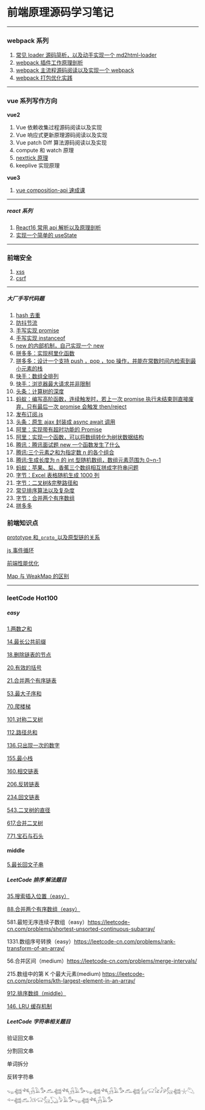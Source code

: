 # 前端原理源码学习笔记

---

### webpack 系列

1. [常见 loader 源码简析，以及动手实现一个 md2html-loader](https://github.com/6fedcom/fe-blog/tree/master/webpack/loader)
2. [webpack 插件工作原理剖析](https://github.com/6fedcom/fe-blog/tree/master/webpack/plugin)
3. [webpack 主流程源码阅读以及实现一个 webpack](https://github.com/6fedcom/fe-blog/tree/master/webpack/webpack)
4. [webpack 打包优化实践](https://github.com/6fedcom/fe-blog/tree/master/webpack/webpack%E6%80%A7%E8%83%BD%E4%BC%98%E5%8C%96)

---

### vue 系列写作方向

**vue2**

1. Vue 依赖收集过程源码阅读以及实现
2. Vue 响应式更新原理源码阅读以及实现
3. Vue patch Diff 算法源码阅读以及实现
4. compute 和 watch 原理
5. [nexttick 原理](https://juejin.cn/post/6844903911673823246)
6. keeplive 实现原理

**vue3**

1. [vue composition-api 速成课](https://github.com/6fedcom/fe-blog/tree/master/vue/@vue/composition-api.md)

---

##### react 系列

1. [React16 常用 api 解析以及原理剖析](https://github.com/6fedcom/fe-blog/tree/master/react/React16-commonly-used-API-analysis)
2. [实现一个简单的 useState](https://github.com/6fedcom/fe-blog/tree/master/react/实现一个简单的react-hook里面的useState)

---

### 前端安全

1. [xss](https://github.com/6fedcom/fe-blog/blob/master/前端安全/xss/readme.md)
2. [csrf](https://github.com/6fedcom/fe-blog/tree/master/前端安全/csrf/readme.md)

---

##### 大厂手写代码题

1. [hash 去重](https://github.com/6fedcom/fe-blog/blob/master/handwrittenCode/hash%E5%8E%BB%E9%87%8D.js)
2. [防抖节流](https://github.com/6fedcom/fe-blog/blob/master/handwrittenCode/%E9%98%B2%E6%8A%96%E8%8A%82%E6%B5%81.js)
3. [手写实现 promise](https://github.com/6fedcom/fe-blog/blob/master/handwrittenCode/Promise.js)
4. [手写实现 instanceof](https://github.com/6fedcom/fe-blog/blob/master/handwrittenCode/instanceof.js)
5. [new 的内部机制，自己实现一个 new](https://github.com/6fedcom/fe-blog/blob/master/handwrittenCode/实现new.js)
6. [拼多多：实现柯里化函数](https://github.com/6fedcom/fe-blog/blob/master/handwrittenCode/currying.js)
7. [拼多多：设计一个支持 push ，pop ，top 操作，并能在常数时间内检索到最小元素的栈](https://github.com/6fedcom/fe-blog/blob/master/leetcode/155.最小栈.md)
8. [快手：数组全排列](https://github.com/6fedcom/fe-blog/blob/master/handwrittenCode/数组全排列.js)
9. [快手：浏览器最大请求并非限制](https://github.com/6fedcom/fe-blog/blob/master/handwrittenCode/浏览器最大请求并非限制.js)
10. [头条：计算树的深度](https://github.com/6fedcom/fe-blog/blob/master/handwrittenCode/计算树的深度.js)
11. [蚂蚁：编写高阶函数，连续触发时，若上一次 promise 执行未结束则直接废弃，只有最后一次 promise 会触发 then/reject](https://github.com/6fedcom/fe-blog/blob/master/handwrittenCode/lastPromise.js)
12. [发布订阅.js](https://github.com/6fedcom/fe-blog/blob/master/handwrittenCode/发布订阅.js)
13. [头条：原生 ajax 封装成 async await 调用](https://github.com/6fedcom/fe-blog/blob/master/handwrittenCode/原生ajax封装成async-await调用.js)
14. [阿里：实现带有超时功能的 Promise](实现带有超时功能的Promise.js)
15. [阿里：实现一个函数，可以将数组转化为树状数据结构](https://github.com/6fedcom/fe-blog/blob/master/handwrittenCode/实现一个函数，可以将数组转化为树状数据结构.js)
16. [腾讯：腾讯面试题 new 一个函数发生了什么](https://github.com/6fedcom/fe-blog/blob/master/handwrittenCode/腾讯面试题new一个函数发生了什么.js)
17. [腾讯:三个元素之和为指定数 n 的各个组合](https://github.com/6fedcom/fe-blog/blob/master/handwrittenCode/腾讯面试题:三个元素之和为指定数n的各个组合.js)
18. [腾讯:生成长度为 n 的 int 型随机数组，数组元素范围为 0~n-1](https://github.com/6fedcom/fe-blog/blob/master/handwrittenCode/腾讯面试题3.js)
19. [蚂蚁：苹果、梨、香蕉三个数组相互拼成字符串问题](https://github.com/6fedcom/fe-blog/blob/master/handwrittenCode/苹果、梨、香蕉三个数组相互拼成字符串.js)
20. [字节：Excel 表格随机生成 1000 列](https://github.com/6fedcom/fe-blog/blob/master/handwrittenCode/字节面试题Excel表格随机生成1000列.md)
21. [字节：二叉树&完整路径和](https://github.com/6fedcom/fe-blog/blob/master/leetcode/112.路径总和.md)
22. [常见排序算法以及复杂度](https://github.com/6fedcom/fe-blog/blob/master/handwrittenCode/常见排序算法以及复杂度.md)
23. [字节：合并两个有序数组](https://github.com/6fedcom/fe-blog/blob/master/handwrittenCode/字节面试题：合并两个有序数组.md)
24. [拼多多](合并线段)

### 前端知识点

[prototype 和`_proto_`以及原型链的关系](https://github.com/6fedcom/fe-blog/blob/master/前端知识点/prototype和_proto_以及原型链的关系.md)

[js 事件循环]()

[前端性能优化](https://github.com/6fedcom/fe-blog/blob/master/前端知识点/前端性能优化.md)

[Map 与 WeakMap 的区别](https://github.com/6fedcom/fe-blog/blob/master/前端知识点/Map与WeakMap的区别.md)

---

### leetCode Hot100

##### easy

[1.两数之和](https://github.com/6fedcom/fe-blog/blob/master/leetcode/1.两数之和.md)

[14.最长公共前缀](https://github.com/6fedcom/fe-blog/blob/master/leetcode/14.最长公共前缀.md)

[18.删除链表的节点](https://github.com/6fedcom/fe-blog/blob/master/leetcode/18.删除链表的节点.md)

[20.有效的括号](https://github.com/6fedcom/fe-blog/blob/master/leetcode/20.有效的括号.md)

[21.合并两个有序链表](https://github.com/6fedcom/fe-blog/blob/master/leetcode/21.合并两个有序链表.md)

[53.最大子序和](https://github.com/6fedcom/fe-blog/blob/master/leetcode/53.最大子序和.md)

[70.爬楼梯](https://github.com/6fedcom/fe-blog/blob/master/leetcode/70.爬楼梯.md)

[101.对称二叉树](https://github.com/6fedcom/fe-blog/blob/master/leetcode/101.对称二叉树.md)

[112.路径总和](https://github.com/6fedcom/fe-blog/blob/master/leetcode/112.路径总和.md)

[136.只出现一次的数字](https://github.com/6fedcom/fe-blog/blob/master/leetcode/136.只出现一次的数字.md)

[155.最小栈](https://github.com/6fedcom/fe-blog/blob/master/leetcode/155.最小栈.md)

[160.相交链表](https://github.com/6fedcom/fe-blog/blob/master/leetcode/160.相交链表md)

[206.反转链表](https://github.com/6fedcom/fe-blog/blob/master/leetcode/206.反转链表.md)

[234.回文链表](https://github.com/6fedcom/fe-blog/blob/master/leetcode/234.回文链表.md)

[543.二叉树的直径](https://github.com/6fedcom/fe-blog/blob/master/leetcode/543.二叉树的直径.md)

[617.合并二叉树](https://github.com/6fedcom/fe-blog/blob/master/leetcode/617.合并二叉树.md)

[771.宝石与石头](https://github.com/6fedcom/fe-blog/blob/master/leetcode/771.宝石与石头.md)

#### middle

[5.最长回文子串](https://github.com/6fedcom/fe-blog/blob/master/leetcode/5.最长回文子串.md)

##### LeetCode 排序 解法题目

[35.搜索插入位置（easy）](https://github.com/6fedcom/fe-blog/blob/master/leetcode/35.搜索插入位置.md)

[88.合并两个有序数组（easy）](https://github.com/6fedcom/fe-blog/blob/master/leetcode/88.合并两个有序数组.md)

581.最短无序连续子数组（easy）https://leetcode-cn.com/problems/shortest-unsorted-continuous-subarray/

1331.数组序号转换（easy）https://leetcode-cn.com/problems/rank-transform-of-an-array/

56.合并区间（medium）https://leetcode-cn.com/problems/merge-intervals/

215.数组中的第 K 个最大元素(medium) https://leetcode-cn.com/problems/kth-largest-element-in-an-array/

[912.排序数组（middle）](https://github.com/6fedcom/fe-blog/blob/master/handwrittenCode/常见排序算法以及复杂度.md)

[146. LRU 缓存机制]()

##### LeetCode 字符串相关题目

验证回文串

分割回文串

单词拆分

反转字符串

𓆌𓆉𓆈𓃻𓄿𓅜𓃹𓆉𓆈𓃻𓄿𓅜𓆌𓆉𓆈𓃻𓄿𓅜𓃹𓆉𓃲𓃟𓃠𓃗𓃵𓆉𓇼𓆡𓆜𓆉𓃹𓃡𓃟𓃵𓆏𓅦𓄿𓅜𓆌𓆉𓆈𓃻𓄿𓅜
